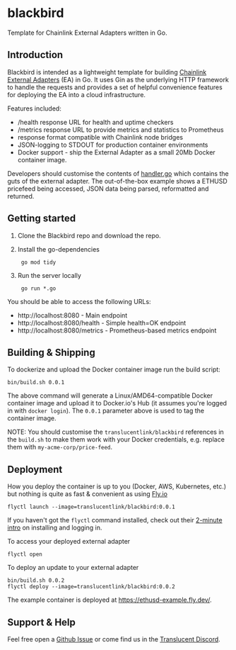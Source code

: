# blackbird
Template for Chainlink External Adapters written in Go.

## Introduction

Blackbird is intended as a lightweight template for building [Chainlink External Adapters](https://docs.chain.link/docs/external-adapters/) (EA) in Go. It uses Gin as the underlying HTTP framework to handle the requests and provides a set of helpful convenience features for deploying the EA into a cloud infrastructure.

Features included:
* /health response URL for health and uptime checkers
* /metrics response URL to provide metrics and statistics to Prometheus
* response format compatible with Chainlink node bridges
* JSON-logging to STDOUT for production container environments
* Docker support - ship the External Adapter as a small 20Mb Docker container image.

Developers should customise the contents of [handler.go](handler.go) which contains the guts of the external adapter. The out-of-the-box example shows a ETHUSD pricefeed being accessed, JSON data being parsed, reformatted and returned.

## Getting started

1. Clone the Blackbird repo and download the repo.
2. Install the go-dependencies

        go mod tidy

3. Run the server locally

        go run *.go

You should be able to access the following URLs:
- http://localhost:8080 - Main endpoint
- http://localhost:8080/health - Simple health=OK endpoint
- http://localhost:8080/metrics - Prometheus-based metrics endpoint

## Building & Shipping

To dockerize and upload the Docker container image run the build script:

    bin/build.sh 0.0.1

The above command will generate a Linux/AMD64-compatible Docker container image and upload it to Docker.io's Hub (it assumes you're logged in with `docker login`). The `0.0.1` parameter above is used to tag the container image.

NOTE: You should customise the `translucentlink/blackbird` references in the `build.sh` to make them work with your Docker credentials, e.g. replace them with `my-acme-corp/price-feed`.

## Deployment

How you deploy the container is up to you (Docker, AWS, Kubernetes, etc.) but nothing is quite as fast & convenient as using [Fly.io](https://fly.io/)

    flyctl launch --image=translucentlink/blackbird:0.0.1

If you haven't got the `flyctl` command installed, check out their [2-minute intro](https://fly.io/docs/getting-started/installing-flyctl/) on installing and logging in.

To access your deployed external adapter

    flyctl open

To deploy an update to your external adapter

    bin/build.sh 0.0.2
    flyctl deploy --image=translucentlink/blackbird:0.0.2

The example container is deployed at https://ethusd-example.fly.dev/.

## Support & Help

Feel free open a [Github Issue](https://github.com/translucent-link/blackbird/issues) or come find us in the [Translucent Discord](https://discord.gg/RgxXeGuz).